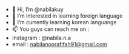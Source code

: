 - 👋 Hi, I’m @nabilakuy
- 👀 I’m interested in learning foreign language
- 🌱 I’m currently learning korean languange 
- 📫 You guys can reach me on : 
-   instagram : @nabila.n.a
-   email     : nabilanoorafifah91@gmail.com

<!---
nabilakuy/nabilakuy is a ✨ special ✨ repository because its `README.md` (this file) appears on your GitHub profile.
You can click the Preview link to take a look at your changes.
--->
